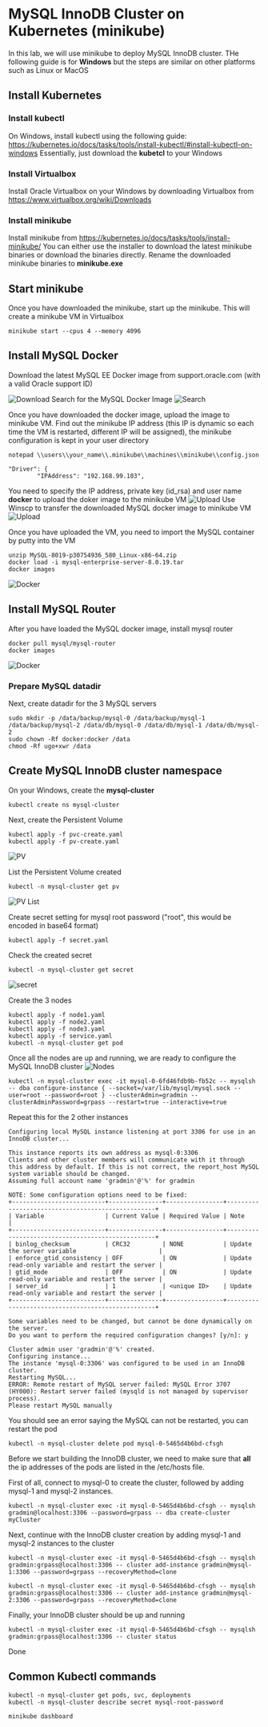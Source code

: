 # MySQL InnoDB Cluster on Kubernetes (minikube)
In this lab, we will use minikube to deploy MySQL InnoDB cluster. THe following guide is for **Windows** but the steps are similar on other platforms such as Linux or MacOS
## Install Kubernetes
### Install kubectl
On Windows, install kubectl using the following guide:
https://kubernetes.io/docs/tasks/tools/install-kubectl/#install-kubectl-on-windows
Essentially, just download the **kubetcl** to your Windows
### Install Virtualbox
Install Oracle Virtualbox on your Windows by downloading Virtualbox from https://www.virtualbox.org/wiki/Downloads
### Install minikube
Install minikube from https://kubernetes.io/docs/tasks/tools/install-minikube/
You can either use the installer to download the latest minikube binaries or download the binaries directly. Rename the downloaded minikube binaries to **minikube.exe**
## Start minikube
Once you have downloaded the minikube, start up the minikube. This will create a minikube VM in Virtualbox
```
minikube start --cpus 4 --memory 4096
```
## Install MySQL Docker
Download the latest MySQL EE Docker image from support.oracle.com (with a valid Oracle support ID)

![Download](img/K1.png)
Search for the MySQL Docker Image
![Search](img/K2.png)

Once you have downloaded the docker image, upload the image to minikube VM.
Find out the minikube IP address (this IP is dynamic so each time the VM is restarted, different IP will be assigned), the minikube configuration is kept in your user directory
```
notepad \\users\\your_name\\.minikube\\machines\\minikube\\config.json
```
```
"Driver": {
        "IPAddress": "192.168.99.103",
```
You need to specify the IP address, private key (id_rsa) and user name **docker** to upload the doker image to the minikube VM
![Upload](img/K3.png)
Use Winscp to transfer the downloaded MySQL docker image to minikube VM
![Upload](img/K4.png)

Once you have uploaded the VM, you need to import the MySQL container by putty into the VM
```
unzip MySQL-8019-p30754936_580_Linux-x86-64.zip
docker load -i mysql-enterprise-server-8.0.19.tar
docker images
```
![Docker](img/K5.png)

## Install MySQL Router
After you have loaded the MySQL docker image, install mysql router
```
docker pull mysql/mysql-router
docker images
```
![Docker](img/K10.png)

### Prepare MySQL datadir
Next, create datadir for the 3 MySQL servers
```
sudo mkdir -p /data/backup/mysql-0 /data/backup/mysql-1 /data/backup/mysql-2 /data/db/mysql-0 /data/db/mysql-1 /data/db/mysql-2
sudo chown -Rf docker:docker /data
chmod -Rf ugo+xwr /data
```
## Create MySQL InnoDB cluster namespace
On your Windows, create the **mysql-cluster**
```
kubectl create ns mysql-cluster
```
Next, create the Persistent Volume
```
kubectl apply -f pvc-create.yaml
kubectl apply -f pv-create.yaml
```
![PV](img/K6.png)

List the Persistent Volume created
```
kubectl -n mysql-cluster get pv
```
![PV List](img/K7.png)

Create secret setting for mysql root password ("root", this would be encoded in base64 format)
```
kubectl apply -f secret.yaml
```

Check the created secret
```
kubectl -n mysql-cluster get secret
```
![secret](img/K8.png)

Create the 3 nodes 
```
kubectl apply -f node1.yaml
kubectl apply -f node2.yaml
kubectl apply -f node3.yaml
kubectl apply -f service.yaml
kubectl -n mysql-cluster get pod
```

Once all the nodes are up and running, we are ready to configure the MySQL InnoDB cluster
![Nodes](img/K11.png)
```
kubectl -n mysql-cluster exec -it mysql-0-6fd46fdb9b-fb52c -- mysqlsh -- dba configure-instance { --socket=/var/lib/mysql/mysql.sock --user=root --password=root } --clusterAdmin=gradmin --clusterAdminPassword=grpass --restart=true --interactive=true
```
Repeat this for the 2 other instances
```
Configuring local MySQL instance listening at port 3306 for use in an InnoDB cluster...

This instance reports its own address as mysql-0:3306
Clients and other cluster members will communicate with it through this address by default. If this is not correct, the report_host MySQL system variable should be changed.
Assuming full account name 'gradmin'@'%' for gradmin

NOTE: Some configuration options need to be fixed:
+--------------------------+---------------+----------------+--------------------------------------------------+
| Variable                 | Current Value | Required Value | Note                                             |
+--------------------------+---------------+----------------+--------------------------------------------------+
| binlog_checksum          | CRC32         | NONE           | Update the server variable                       |
| enforce_gtid_consistency | OFF           | ON             | Update read-only variable and restart the server |
| gtid_mode                | OFF           | ON             | Update read-only variable and restart the server |
| server_id                | 1             | <unique ID>    | Update read-only variable and restart the server |
+--------------------------+---------------+----------------+--------------------------------------------------+

Some variables need to be changed, but cannot be done dynamically on the server.
Do you want to perform the required configuration changes? [y/n]: y

Cluster admin user 'gradmin'@'%' created.
Configuring instance...
The instance 'mysql-0:3306' was configured to be used in an InnoDB cluster.
Restarting MySQL...
ERROR: Remote restart of MySQL server failed: MySQL Error 3707 (HY000): Restart server failed (mysqld is not managed by supervisor process).
Please restart MySQL manually
```
You should see an error saying the MySQL can not be restarted, you can restart the pod
```
kubectl -n mysql-cluster delete pod mysql-0-5465d4b6bd-cfsgh
```

Before we start building the InnoDB cluster, we need to make sure that **all** the ip addresses of the pods are listed in the /etc/hosts file.

First of all, connect to mysql-0 to create the cluster, followed by adding mysql-1 and mysql-2 instances.
```
kubectl -n mysql-cluster exec -it mysql-0-5465d4b6bd-cfsgh -- mysqlsh gradmin@localhost:3306 --password=grpass -- dba create-cluster myCluster
```



Next, continue with the InnoDB cluster creation by adding mysql-1 and mysql-2 instances to the cluster
```
kubectl -n mysql-cluster exec -it mysql-0-5465d4b6bd-cfsgh -- mysqlsh gradmin:grpass@localhost:3306 -- cluster add-instance gradmin@mysql-1:3306 --password=grpass --recoveryMethod=clone

kubectl -n mysql-cluster exec -it mysql-0-5465d4b6bd-cfsgh -- mysqlsh gradmin:grpass@localhost:3306 -- cluster add-instance gradmin@mysql-2:3306 --password=grpass --recoveryMethod=clone
```
Finally, your InnoDB cluster should be up and running
```
kubectl -n mysql-cluster exec -it mysql-0-5465d4b6bd-cfsgh -- mysqlsh gradmin:grpass@localhost:3306 -- cluster status
```
Done

## Common Kubectl commands

```
kubectl -n mysql-cluster get pods, svc, deployments
kubectl -n mysql-cluster describe secret mysql-root-password
```

```
minikube dashboard
```

















